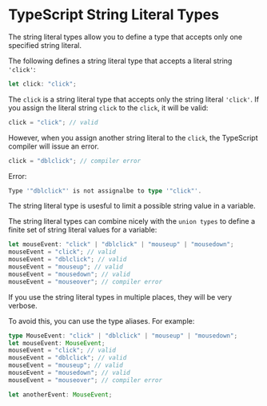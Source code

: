 # TypeScript String Literal Types

The string literal types allow you to define a type that accepts only one specified string literal.

The following defines a string literal type that accepts a literal string `'click'`:

```ts
let click: "click";
```

The `click` is a string literal type that accepts only the string literal `'click'`. If you assign the literal string `click` to the `click`, it will be valid:

```ts
click = "click"; // valid
```

However, when you assign another string literal to the `click`, the TypeScript compiler will issue an error.

```ts
click = "dblclick"; // compiler error
```

Error:

```ts
Type '"dblclick"' is not assignalbe to type '"click"'.
```

The string literal type is usesful to limit a possible string value in a variable.

The string literal types can combine nicely with the `union types` to define a finite set of string literal values for a variable:

```ts
let mouseEvent: "click" | "dblclick" | "mouseup" | "mousedown";
mouseEvent = "click"; // valid
mouseEvent = "dblclick"; // valid
mouseEvent = "mouseup"; // valid
mouseEvent = "mousedown"; // valid
mouseEvent = "mouseover"; // compiler error
```

If you use the string literal types in multiple places, they will be very verbose.

To avoid this, you can use the type aliases. For example:

```ts
type MouseEvent: "click" | "dblclick" | "mouseup" | "mousedown";
let mouseEvent: MouseEvent;
mouseEvent = "click"; // valid
mouseEvent = "dblclick"; // valid
mouseEvent = "mouseup"; // valid
mouseEvent = "mousedown"; // valid
mouseEvent = "mouseover"; // compiler error

let anotherEvent: MouseEvent;
```
